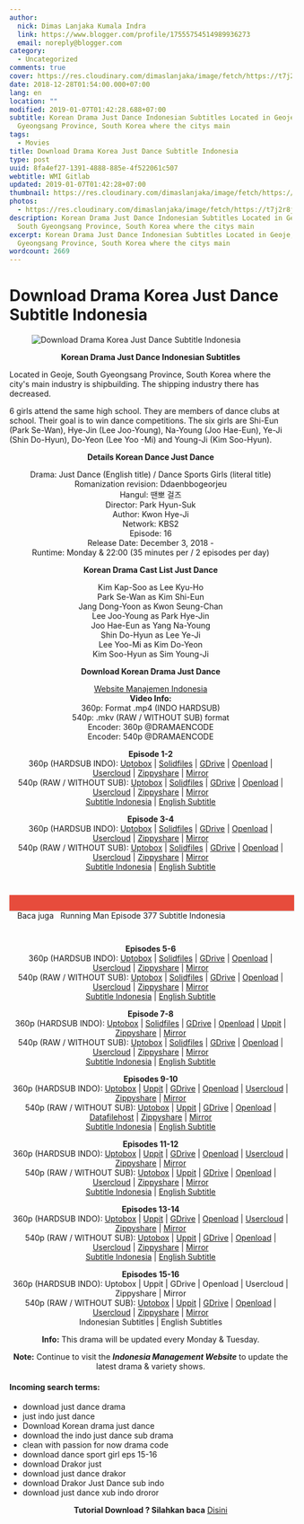 ```yaml
---
author:
  nick: Dimas Lanjaka Kumala Indra
  link: https://www.blogger.com/profile/17555754514989936273
  email: noreply@blogger.com
category:
  - Uncategorized
comments: true
cover: https://res.cloudinary.com/dimaslanjaka/image/fetch/https://t7j2r8j8.stackpathcdn.com/wp-content/uploads/2018/12/Download-Drama-Korea-Just-Dance-Subtitle-Indonesia-678x381.jpg
date: 2018-12-28T01:54:00.000+07:00
lang: en
location: ""
modified: 2019-01-07T01:42:28.688+07:00
subtitle: Korean Drama Just Dance Indonesian Subtitles Located in Geoje, South
  Gyeongsang Province, South Korea where the citys main
tags:
  - Movies
title: Download Drama Korea Just Dance Subtitle Indonesia
type: post
uuid: 8fa4ef27-1391-4888-885e-4f522061c507
webtitle: WMI Gitlab
updated: 2019-01-07T01:42:28+07:00
thumbnail: https://res.cloudinary.com/dimaslanjaka/image/fetch/https://t7j2r8j8.stackpathcdn.com/wp-content/uploads/2018/12/Download-Drama-Korea-Just-Dance-Subtitle-Indonesia-678x381.jpg
photos:
  - https://res.cloudinary.com/dimaslanjaka/image/fetch/https://t7j2r8j8.stackpathcdn.com/wp-content/uploads/2018/12/Download-Drama-Korea-Just-Dance-Subtitle-Indonesia-678x381.jpg
description: Korean Drama Just Dance Indonesian Subtitles Located in Geoje,
  South Gyeongsang Province, South Korea where the citys main
excerpt: Korean Drama Just Dance Indonesian Subtitles Located in Geoje, South
  Gyeongsang Province, South Korea where the citys main
wordcount: 2669
---
```


<h1 for="title" class="notranslate">Download Drama Korea Just Dance Subtitle Indonesia</h1>  <div>  <div class="entry-content clearfix">  <figure class="entry-thumbnail"><img src="https://res.cloudinary.com/dimaslanjaka/image/fetch/https://t7j2r8j8.stackpathcdn.com/wp-content/uploads/2018/12/Download-Drama-Korea-Just-Dance-Subtitle-Indonesia-678x381.jpg" alt="Download Drama Korea Just Dance Subtitle Indonesia" title="Download Korean Drama Just Dance Indonesian Subtitles" class="notranslate"></figure><p style="text-align: center;"> <span class="notranslate"> <strong>Korean Drama Just Dance Indonesian Subtitles</strong></span> </p>  <p> <span class="notranslate"> Located in Geoje, South Gyeongsang Province, South Korea where the city's main industry is shipbuilding.</span> <span class="notranslate"> The shipping industry there has decreased.</span> </p>  <p> <span class="notranslate"> 6 girls attend the same high school.</span> <span class="notranslate"> They are members of dance clubs at school.</span> <span class="notranslate"> Their goal is to win dance competitions.</span> <span class="notranslate"> The six girls are Shi-Eun (Park Se-Wan), Hye-Jin (Lee Joo-Young), Na-Young (Joo Hae-Eun), Ye-Ji (Shin Do-Hyun), Do-Yeon (Lee Yoo -Mi) and Young-Ji (Kim Soo-Hyun).</span> </p>  <p style="text-align: center;"> <span class="notranslate"> <strong>Details Korean Dance Just Dance</strong></span> </p>  <p style="text-align: center;"> <span class="notranslate"> Drama: Just Dance (English title) / Dance Sports Girls (literal title)</span> <br><span class="notranslate"> Romanization revision: Ddaenbbogeorjeu</span> <br><span class="notranslate"> Hangul: 땐뽀 걸즈</span> <br><span class="notranslate"> Director: Park Hyun-Suk</span> <br><span class="notranslate"> Author: Kwon Hye-Ji</span> <br><span class="notranslate"> Network: KBS2</span> <br><span class="notranslate"> Episode: 16</span> <br><span class="notranslate"> Release Date: December 3, 2018 -</span> <br><span class="notranslate"> Runtime: Monday &amp; 22:00 (35 minutes per / 2 episodes per day)</span> </p>  <p style="text-align: center;"> <span class="notranslate"> <strong>Korean Drama Cast List Just Dance</strong></span> </p>  <p style="text-align: center;"> <span class="notranslate"> Kim Kap-Soo as Lee Kyu-Ho</span> <br><span class="notranslate"> Park Se-Wan as Kim Shi-Eun</span> <br><span class="notranslate"> Jang Dong-Yoon as Kwon Seung-Chan</span> <br><span class="notranslate"> Lee Joo-Young as Park Hye-Jin</span> <br><span class="notranslate"> Joo Hae-Eun as Yang Na-Young</span> <br><span class="notranslate"> Shin Do-Hyun as Lee Ye-Ji</span> <br><span class="notranslate"> Lee Yoo-Mi as Kim Do-Yeon</span> <br><span class="notranslate"> Kim Soo-Hyun as Sim Young-Ji</span> </p>  <p style="text-align: center;"> <span class="notranslate"> <strong>Download Korean Drama Just Dance</strong></span> </p>  <p style="text-align: center;"> <a href="//webmanajemen.com/page/safelink.html?url=aHR0cHM6Ly93ZWItbWFuYWplbWVuLmJsb2dzcG90LmNvbS9wL3NlYXJjaC5odG1sP3E9" data-wpel-link="internal" class="notranslate" target="_blank" rel="nofollow noopener">Website Manajemen Indonesia</a> <br><span class="notranslate"> <strong>Video Info:</strong></span> <strong><br></strong> <span class="notranslate"> 360p: Format .mp4 (INDO HARDSUB)</span> <br><span class="notranslate"> 540p: .mkv (RAW / WITHOUT SUB) format</span> <br><span class="notranslate"> Encoder: 360p @DRAMAENCODE</span> <br><span class="notranslate"> Encoder: 540p @DRAMAENCODE</span> </p>  <p style="text-align: center;"> <span class="notranslate"> <strong>Episode 1-2</strong></span> <br><span class="notranslate"> 360p (HARDSUB INDO): <a href="//webmanajemen.com/page/safelink.html?url=aHR0cHM6Ly91cHRvYm94LmNvbS9scndvOGd6ank5dTg=" data-wpel-link="external" target="_blank" rel="nofollow noopener" class="notranslate">Uptobox</a> |</span> <span class="notranslate"> <a href="//webmanajemen.com/page/safelink.html?url=aHR0cDovL3d3dy5zb2xpZGZpbGVzLmNvbS92L2FaWlpuUEdBWTdMTW0=" data-wpel-link="external" target="_blank" rel="nofollow noopener" class="notranslate">Solidfiles</a> |</span> <span class="notranslate"> <a href="//webmanajemen.com/page/safelink.html?url=aHR0cHM6Ly9kcml2ZS5nb29nbGUuY29tL3VjP2lkPTFMaVpzNzlnZDhNTC1fRkZLM3cxem9vT0UwU0I1em5WbiZleHBvcnQ9ZG93bmxvYWQ=" data-wpel-link="external" target="_blank" rel="nofollow noopener" class="notranslate">GDrive</a> |</span> <span class="notranslate"> <a href="" data-wpel-link="external" target="_blank" rel="nofollow noopener noreferrer" class="notranslate">Openload</a> |</span> <span class="notranslate"> <a href="//webmanajemen.com/page/safelink.html?url=aHR0cHM6Ly91c2Vyc2Nsb3VkLmNvbS9mZjRkaTdmaHFmNGU=" data-wpel-link="external" target="_blank" rel="nofollow noopener" class="notranslate">Usercloud</a> |</span> <span class="notranslate"> <a href="//webmanajemen.com/page/safelink.html?url=aHR0cHM6Ly93d3cxOC56aXBweXNoYXJlLmNvbS92L0J6eHJ6UVJCL2ZpbGUuaHRtbA==" data-wpel-link="external" target="_blank" rel="nofollow noopener" class="notranslate">Zippyshare</a> |</span> <a href="//webmanajemen.com/page/safelink.html?url=aHR0cHM6Ly9taXJyb3JhY2UuY29tL20vMlBCbDY=" data-wpel-link="external" target="_blank" rel="nofollow noopener" class="notranslate">Mirror</a> <br><span class="notranslate"> 540p (RAW / WITHOUT SUB): <a href="//webmanajemen.com/page/safelink.html?url=aHR0cHM6Ly91cHRvYm94LmNvbS9xZmM5cXYxcmNmdWc=" data-wpel-link="external" target="_blank" rel="nofollow noopener" class="notranslate">Uptobox</a> |</span> <span class="notranslate"> <a href="//webmanajemen.com/page/safelink.html?url=aHR0cDovL3d3dy5zb2xpZGZpbGVzLmNvbS92L2U4OG5RamRWZzg2OFk=" data-wpel-link="external" target="_blank" rel="nofollow noopener" class="notranslate">Solidfiles</a> |</span> <span class="notranslate"> <a href="//webmanajemen.com/page/safelink.html?url=aHR0cHM6Ly9kcml2ZS5nb29nbGUuY29tL3VjP2lkPTF0MEM4NTRoUUVDSkU0WDl3ZllVOHFYdVhTMEIyWWt6ciZleHBvcnQ9ZG93bmxvYWQ=" data-wpel-link="external" target="_blank" rel="nofollow noopener" class="notranslate">GDrive</a> |</span> <span class="notranslate"> <a href="" data-wpel-link="external" target="_blank" rel="nofollow noopener noreferrer" class="notranslate">Openload</a> |</span> <span class="notranslate"> <a href="//webmanajemen.com/page/safelink.html?url=aHR0cHM6Ly91c2Vyc2Nsb3VkLmNvbS9rYnhxdjBqam82aWk=" data-wpel-link="external" target="_blank" rel="nofollow noopener" class="notranslate">Usercloud</a> |</span> <span class="notranslate"> <a href="//webmanajemen.com/page/safelink.html?url=aHR0cHM6Ly93d3czMS56aXBweXNoYXJlLmNvbS92L2c5a3RYcmJ2L2ZpbGUuaHRtbA==" data-wpel-link="external" target="_blank" rel="nofollow noopener" class="notranslate">Zippyshare</a> |</span> <a href="//webmanajemen.com/page/safelink.html?url=aHR0cHM6Ly9taXJyb3JhY2UuY29tL20vM3Z5Z2M=" data-wpel-link="external" target="_blank" rel="nofollow noopener" class="notranslate">Mirror</a> <br><span class="notranslate"> <a href="//webmanajemen.com/page/safelink.html?url=aHR0cHM6Ly9zdWJzY2VuZS5jb20vc3VidGl0bGVzL2p1c3QtZGFuY2UtZGFuY2Utc3BvcnRzLWdpcmxzLWRkYWVuYmJvZ2VvcmpldS9pbmRvbmVzaWFuLzE4OTMwMTY=" data-wpel-link="external" target="_blank" rel="nofollow noopener" class="notranslate">Subtitle Indonesia</a> |</span> <a href="//webmanajemen.com/page/safelink.html?url=aHR0cHM6Ly9zdWJzY2VuZS5jb20vc3VidGl0bGVzL2p1c3QtZGFuY2UtZGFuY2Utc3BvcnRzLWdpcmxzLWRkYWVuYmJvZ2VvcmpldS9lbmdsaXNoLzE4OTI4ODE=" data-wpel-link="external" target="_blank" rel="nofollow noopener" class="notranslate">English Subtitle</a> </p>  <p style="text-align: center;"> <span class="notranslate"> <strong>Episode 3-4</strong></span> <br><span class="notranslate"> 360p (HARDSUB INDO): <a href="//webmanajemen.com/page/safelink.html?url=aHR0cHM6Ly91cHRvYm94LmNvbS95MGtwazN6eHN3NWI=" data-wpel-link="external" target="_blank" rel="nofollow noopener" class="notranslate">Uptobox</a> |</span> <span class="notranslate"> <a href="//webmanajemen.com/page/safelink.html?url=aHR0cDovL3d3dy5zb2xpZGZpbGVzLmNvbS92L1BBQWt6dmE3VktYMlI=" data-wpel-link="external" target="_blank" rel="nofollow noopener" class="notranslate">Solidfiles</a> |</span> <span class="notranslate"> <a href="//webmanajemen.com/page/safelink.html?url=aHR0cHM6Ly9kcml2ZS5nb29nbGUuY29tL3VjP2lkPTFfNU9EUGtsMVBQdEF2Y29uc0FmVm9yWGdvOThIVzJRViZleHBvcnQ9ZG93bmxvYWQ=" data-wpel-link="external" target="_blank" rel="nofollow noopener" class="notranslate">GDrive</a> |</span> <span class="notranslate"> <a href="" data-wpel-link="external" target="_blank" rel="nofollow noopener noreferrer" class="notranslate">Openload</a> |</span> <span class="notranslate"> <a href="//webmanajemen.com/page/safelink.html?url=aHR0cHM6Ly91c2Vyc2Nsb3VkLmNvbS82OXFrejBvMjJ1b3Q=" data-wpel-link="external" target="_blank" rel="nofollow noopener" class="notranslate">Usercloud</a> |</span> <span class="notranslate"> <a href="//webmanajemen.com/page/safelink.html?url=aHR0cHM6Ly93d3cyOS56aXBweXNoYXJlLmNvbS92L2d6cGVlUGxXL2ZpbGUuaHRtbA==" data-wpel-link="external" target="_blank" rel="nofollow noopener" class="notranslate">Zippyshare</a> |</span> <a href="//webmanajemen.com/page/safelink.html?url=aHR0cHM6Ly9taXJyb3JhY2UuY29tL20vNFJ1dmQ=" data-wpel-link="external" target="_blank" rel="nofollow noopener" class="notranslate">Mirror</a> <br><span class="notranslate"> 540p (RAW / WITHOUT SUB): <a href="//webmanajemen.com/page/safelink.html?url=aHR0cHM6Ly91cHRvYm94LmNvbS9oa2U5aWd2dXVzMHo=" data-wpel-link="external" target="_blank" rel="nofollow noopener" class="notranslate">Uptobox</a> |</span> <span class="notranslate"> <a href="//webmanajemen.com/page/safelink.html?url=aHR0cDovL3d3dy5zb2xpZGZpbGVzLmNvbS92LzNQUDhWVjV5cVgyM0I=" data-wpel-link="external" target="_blank" rel="nofollow noopener" class="notranslate">Solidfiles</a> |</span> <span class="notranslate"> <a href="//webmanajemen.com/page/safelink.html?url=aHR0cHM6Ly9kcml2ZS5nb29nbGUuY29tL3VjP2lkPTFFV29DRmI4ZFpDWW1RajhhTEh5S25JekJLWmNlekJEYSZleHBvcnQ9ZG93bmxvYWQ=" data-wpel-link="external" target="_blank" rel="nofollow noopener" class="notranslate">GDrive</a> |</span> <span class="notranslate"> <a href="" data-wpel-link="external" target="_blank" rel="nofollow noopener noreferrer" class="notranslate">Openload</a> |</span> <span class="notranslate"> <a href="//webmanajemen.com/page/safelink.html?url=aHR0cHM6Ly91c2Vyc2Nsb3VkLmNvbS93d2N2OWNsYXpiYXA=" data-wpel-link="external" target="_blank" rel="nofollow noopener" class="notranslate">Usercloud</a> |</span> <span class="notranslate"> <a href="//webmanajemen.com/page/safelink.html?url=aHR0cHM6Ly93d3c3NS56aXBweXNoYXJlLmNvbS92L1NnUUVZTDlOL2ZpbGUuaHRtbA==" data-wpel-link="external" target="_blank" rel="nofollow noopener" class="notranslate">Zippyshare</a> |</span> <a href="//webmanajemen.com/page/safelink.html?url=aHR0cHM6Ly9taXJyb3JhY2UuY29tL20vNFJ1NGg=" data-wpel-link="external" target="_blank" rel="nofollow noopener" class="notranslate">Mirror</a> <br><span class="notranslate"> <a href="//webmanajemen.com/page/safelink.html?url=aHR0cHM6Ly9zdWJzY2VuZS5jb20vc3VidGl0bGVzL2p1c3QtZGFuY2UtZGFuY2Utc3BvcnRzLWdpcmxzLWRkYWVuYmJvZ2VvcmpldS9pbmRvbmVzaWFuLzE4OTM1MTI=" data-wpel-link="external" target="_blank" rel="nofollow noopener" class="notranslate">Subtitle Indonesia</a> |</span> <a href="//webmanajemen.com/page/safelink.html?url=aHR0cHM6Ly9zdWJzY2VuZS5jb20vc3VidGl0bGVzL2p1c3QtZGFuY2UtZGFuY2Utc3BvcnRzLWdpcmxzLWRkYWVuYmJvZ2VvcmpldS9lbmdsaXNoLzE4OTMzNTA=" data-wpel-link="external" target="_blank" rel="nofollow noopener" class="notranslate">English Subtitle</a> </p>  <div style="clear:both; margin-top:3em; margin-bottom:3em;" class="notranslate"> <a href="//webmanajemen.com/page/safelink.html?url=aHR0cHM6Ly93ZWItbWFuYWplbWVuLmJsb2dzcG90LmNvbS9wL3NlYXJjaC5odG1sP3E9cnVubmluZyUyMG1hbiUyMGVwaXNvZGUlMjAlMjBzdWJ0aXRsZSUyMGluZG9uZXNpYQ==" target="_blank" class="notranslate u54543b72ea0a79809ffb4a3b32bc6f04" data-wpel-link="internal" rel="nofollow noopener"></a> <style>.u54543b72ea0a79809ffb4a3b32bc6f04{padding:0;margin:0;padding-top:1em!important;padding-bottom:1em!important;width:100%;display:block;font-weight:700;background-color:#E74C3C;border:0!important;border-left:4px solid #E74C3C!important;box-shadow:0 1px 2px rgba(0,0,0,.17);-moz-box-shadow:0 1px 2px rgba(0,0,0,.17);-o-box-shadow:0 1px 2px rgba(0,0,0,.17);-webkit-box-shadow:0 1px 2px rgba(0,0,0,.17);text-decoration:none}.u54543b72ea0a79809ffb4a3b32bc6f04:active,.u54543b72ea0a79809ffb4a3b32bc6f04:hover{opacity:1;transition:opacity 250ms;webkit-transition:opacity 250ms;text-decoration:none}.u54543b72ea0a79809ffb4a3b32bc6f04{transition:background-color 250ms;webkit-transition:background-color 250ms;opacity:1;transition:opacity 250ms;webkit-transition:opacity 250ms}.u54543b72ea0a79809ffb4a3b32bc6f04 .ctaText{font-weight:700;color:#000;text-decoration:none;font-size:16px}.u54543b72ea0a79809ffb4a3b32bc6f04 .postTitle{color:#ECF0F1;text-decoration:underline!important;font-size:16px}.u54543b72ea0a79809ffb4a3b32bc6f04:hover .postTitle{text-decoration:underline!important}</style>  <div style="padding-left:1em; padding-right:1em;" class="notranslate"> <span class="notranslate ctaText">Baca juga</span> &nbsp; <span class="notranslate postTitle">Running Man Episode 377 Subtitle Indonesia</span> </div>  </div>  <p style="text-align: center;"> <span class="notranslate"> <strong>Episodes 5-6</strong></span> <br><span class="notranslate"> 360p (HARDSUB INDO): <a href="//webmanajemen.com/page/safelink.html?url=aHR0cHM6Ly91cHRvYm94LmNvbS94aG5mMDNzcnl0ajA=" data-wpel-link="external" target="_blank" rel="nofollow noopener" class="notranslate">Uptobox</a> |</span> <span class="notranslate"> <a href="//webmanajemen.com/page/safelink.html?url=aHR0cHM6Ly93d3cuc29saWRmaWxlcy5jb20vdi9qWFh2TjN4MnJOcERM" data-wpel-link="external" target="_blank" rel="nofollow noopener" class="notranslate">Solidfiles</a> |</span> <span class="notranslate"> <a href="//webmanajemen.com/page/safelink.html?url=aHR0cHM6Ly9kcml2ZS5nb29nbGUuY29tL3VjP2lkPTF3X3BBZWk0OWdKRTRiSGs1Q1FHbmx4VjhFbW9EX3ZwaCZleHBvcnQ9ZG93bmxvYWQ=" data-wpel-link="external" target="_blank" rel="nofollow noopener" class="notranslate">GDrive</a> |</span> <span class="notranslate"> <a href="" data-wpel-link="external" target="_blank" rel="nofollow noopener noreferrer" class="notranslate">Openload</a> |</span> <span class="notranslate"> <a href="//webmanajemen.com/page/safelink.html?url=aHR0cHM6Ly91c2Vyc2Nsb3VkLmNvbS9lbTQza3gzaXhkZ2c=" data-wpel-link="external" target="_blank" rel="nofollow noopener" class="notranslate">Usercloud</a> |</span> <span class="notranslate"> <a href="//webmanajemen.com/page/safelink.html?url=aHR0cHM6Ly93d3c4MS56aXBweXNoYXJlLmNvbS92L3M3RTVJQjVvL2ZpbGUuaHRtbA==" data-wpel-link="external" target="_blank" rel="nofollow noopener" class="notranslate">Zippyshare</a> |</span> <a href="//webmanajemen.com/page/safelink.html?url=aHR0cHM6Ly9taXJyb3JhY2UuY29tL20vNFJBOXg=" data-wpel-link="external" target="_blank" rel="nofollow noopener" class="notranslate">Mirror</a> <br><span class="notranslate"> 540p (RAW / WITHOUT SUB): <a href="//webmanajemen.com/page/safelink.html?url=aHR0cHM6Ly91cHRvYm94LmNvbS85N2IydHBwdnp5cnM=" data-wpel-link="external" target="_blank" rel="nofollow noopener" class="notranslate">Uptobox</a> |</span> <span class="notranslate"> <a href="//webmanajemen.com/page/safelink.html?url=aHR0cDovL3d3dy5zb2xpZGZpbGVzLmNvbS92LzNQUDdqeExueVl6bVk=" data-wpel-link="external" target="_blank" rel="nofollow noopener" class="notranslate">Solidfiles</a> |</span> <span class="notranslate"> <a href="//webmanajemen.com/page/safelink.html?url=aHR0cHM6Ly9kcml2ZS5nb29nbGUuY29tL3VjP2lkPTE1ckwyWXBOTmtQbDFoRmFmV01IaGN1bkI4Z25aVEFSVSZleHBvcnQ9ZG93bmxvYWQ=" data-wpel-link="external" target="_blank" rel="nofollow noopener" class="notranslate">GDrive</a> |</span> <span class="notranslate"> <a href="" data-wpel-link="external" target="_blank" rel="nofollow noopener noreferrer" class="notranslate">Openload</a> |</span> <span class="notranslate"> <a href="//webmanajemen.com/page/safelink.html?url=aHR0cHM6Ly91c2Vyc2Nsb3VkLmNvbS85cGIxMGl6djJ3NWQ=" data-wpel-link="external" target="_blank" rel="nofollow noopener" class="notranslate">Usercloud</a> |</span> <span class="notranslate"> <a href="//webmanajemen.com/page/safelink.html?url=aHR0cHM6Ly93d3c5NC56aXBweXNoYXJlLmNvbS92L0JRUUNNR0lqL2ZpbGUuaHRtbA==" data-wpel-link="external" target="_blank" rel="nofollow noopener" class="notranslate">Zippyshare</a> |</span> <a href="//webmanajemen.com/page/safelink.html?url=aHR0cHM6Ly9taXJyb3JhY2UuY29tL20vNFJ6YmQ=" data-wpel-link="external" target="_blank" rel="nofollow noopener" class="notranslate">Mirror</a> <br><span class="notranslate"> <a href="//webmanajemen.com/page/safelink.html?url=aHR0cHM6Ly9zdWJzY2VuZS5jb20vc3VidGl0bGVzL2p1c3QtZGFuY2UtZGFuY2Utc3BvcnRzLWdpcmxzLWRkYWVuYmJvZ2VvcmpldS9pbmRvbmVzaWFuLzE4OTY5MTc=" data-wpel-link="external" target="_blank" rel="nofollow noopener" class="notranslate">Subtitle Indonesia</a> |</span> <a href="//webmanajemen.com/page/safelink.html?url=aHR0cHM6Ly9zdWJzY2VuZS5jb20vc3VidGl0bGVzL2p1c3QtZGFuY2UtZGFuY2Utc3BvcnRzLWdpcmxzLWRkYWVuYmJvZ2VvcmpldS9lbmdsaXNoLzE4OTY2ODA=" data-wpel-link="external" target="_blank" rel="nofollow noopener" class="notranslate">English Subtitle</a> </p>  <p style="text-align: center;"> <span class="notranslate"> <strong>Episode 7-8</strong></span> <br><span class="notranslate"> 360p (HARDSUB INDO): <a href="//webmanajemen.com/page/safelink.html?url=aHR0cHM6Ly91cHRvYm94LmNvbS81ZXExczA4YmZmNzQ=" data-wpel-link="external" target="_blank" rel="nofollow noopener" class="notranslate">Uptobox</a> |</span> <span class="notranslate"> <a href="//webmanajemen.com/page/safelink.html?url=aHR0cDovL3d3dy5zb2xpZGZpbGVzLmNvbS92L2U4OHh6V1k4alFyUmU=" data-wpel-link="external" target="_blank" rel="nofollow noopener" class="notranslate">Solidfiles</a> |</span> <span class="notranslate"> <a href="//webmanajemen.com/page/safelink.html?url=aHR0cHM6Ly9kcml2ZS5nb29nbGUuY29tL3VjP2lkPTFITU52R1J4UnpYM2hBRWlhSjJidXgyeFFoRHR6VkJCRiZleHBvcnQ9ZG93bmxvYWQ=" data-wpel-link="external" target="_blank" rel="nofollow noopener" class="notranslate">GDrive</a> |</span> <span class="notranslate"> <a href="" data-wpel-link="external" target="_blank" rel="nofollow noopener noreferrer" class="notranslate">Openload</a> |</span> <span class="notranslate"> <a href="//webmanajemen.com/page/safelink.html?url=aHR0cDovL3VwcGl0LmNvbS9ldHhvc2E5Ymg0ZjY=" data-wpel-link="external" target="_blank" rel="nofollow noopener" class="notranslate">Uppit</a> |</span> <span class="notranslate"> <a href="//webmanajemen.com/page/safelink.html?url=aHR0cHM6Ly93d3c0Ny56aXBweXNoYXJlLmNvbS92L2V6TGNtSXRjL2ZpbGUuaHRtbA==" data-wpel-link="external" target="_blank" rel="nofollow noopener" class="notranslate">Zippyshare</a> |</span> <a href="//webmanajemen.com/page/safelink.html?url=aHR0cHM6Ly9taXJyb3JhY2UuY29tL20vNGJEZmQ=" data-wpel-link="external" target="_blank" rel="nofollow noopener" class="notranslate">Mirror</a> <br><span class="notranslate"> 540p (RAW / WITHOUT SUB): <a href="//webmanajemen.com/page/safelink.html?url=aHR0cHM6Ly91cHRvYm94LmNvbS9qdmQxc3FzMjgyaTc=" data-wpel-link="external" target="_blank" rel="nofollow noopener" class="notranslate">Uptobox</a> |</span> <span class="notranslate"> <a href="//webmanajemen.com/page/safelink.html?url=aHR0cHM6Ly93d3cuc29saWRmaWxlcy5jb20vdi84cHB4Z1BOTFc0M0RR" data-wpel-link="external" target="_blank" rel="nofollow noopener" class="notranslate">Solidfiles</a> |</span> <span class="notranslate"> <a href="//webmanajemen.com/page/safelink.html?url=aHR0cHM6Ly9kcml2ZS5nb29nbGUuY29tL3VjP2lkPTFjOVVPQ3dISFcyS3pfZWYybnVpMzBmSkF4QThmUWhOWSZleHBvcnQ9ZG93bmxvYWQ=" data-wpel-link="external" target="_blank" rel="nofollow noopener" class="notranslate">GDrive</a> |</span> <span class="notranslate"> <a href="" data-wpel-link="external" target="_blank" rel="nofollow noopener noreferrer" class="notranslate">Openload</a> |</span> <span class="notranslate"> <a href="//webmanajemen.com/page/safelink.html?url=aHR0cHM6Ly91c2Vyc2Nsb3VkLmNvbS80bHAxYXk3OHNmaGU=" data-wpel-link="external" target="_blank" rel="nofollow noopener" class="notranslate">Usercloud</a> |</span> <span class="notranslate"> <a href="//webmanajemen.com/page/safelink.html?url=aHR0cHM6Ly93d3c2MS56aXBweXNoYXJlLmNvbS92L3dNdVFac0hrL2ZpbGUuaHRtbA==" data-wpel-link="external" target="_blank" rel="nofollow noopener" class="notranslate">Zippyshare</a> |</span> <a href="//webmanajemen.com/page/safelink.html?url=aHR0cHM6Ly9taXJyb3JhY2UuY29tL20vNFJBOXc=" data-wpel-link="external" target="_blank" rel="nofollow noopener" class="notranslate">Mirror</a> <br><span class="notranslate"> <a href="//webmanajemen.com/page/safelink.html?url=aHR0cHM6Ly9zdWJzY2VuZS5jb20vc3VidGl0bGVzL2p1c3QtZGFuY2UtZGFuY2Utc3BvcnRzLWdpcmxzLWRkYWVuYmJvZ2VvcmpldS9pbmRvbmVzaWFuLzE4OTc0NDc=" data-wpel-link="external" target="_blank" rel="nofollow noopener" class="notranslate">Subtitle Indonesia</a> |</span> <a href="//webmanajemen.com/page/safelink.html?url=aHR0cHM6Ly9zdWJzY2VuZS5jb20vc3VidGl0bGVzL2p1c3QtZGFuY2UtZGFuY2Utc3BvcnRzLWdpcmxzLWRkYWVuYmJvZ2VvcmpldS9lbmdsaXNoLzE4OTcyNTA=" data-wpel-link="external" target="_blank" rel="nofollow noopener" class="notranslate">English Subtitle</a> </p>  <p style="text-align: center;"> <span class="notranslate"> <strong>Episodes 9-10</strong></span> <br><span class="notranslate"> 360p (HARDSUB INDO): <a href="//webmanajemen.com/page/safelink.html?url=aHR0cHM6Ly91cHRvYm94LmNvbS96ang4M2k5N3pqNGs=" data-wpel-link="external" target="_blank" rel="nofollow noopener" class="notranslate">Uptobox</a> |</span> <span class="notranslate"> <a href="//webmanajemen.com/page/safelink.html?url=aHR0cDovL3VwcGl0LmNvbS9qZDNlZm9oMGI5bTk=" data-wpel-link="external" target="_blank" rel="nofollow noopener" class="notranslate">Uppit</a> |</span> <span class="notranslate"> <a href="//webmanajemen.com/page/safelink.html?url=aHR0cHM6Ly9kcml2ZS5nb29nbGUuY29tL3VjP2lkPTFUemVyQVZSdG1wdTZwdzhZbVVUSE5meXNSc09lallibCZleHBvcnQ9ZG93bmxvYWQ=" data-wpel-link="external" target="_blank" rel="nofollow noopener" class="notranslate">GDrive</a> |</span> <span class="notranslate"> <a href="" data-wpel-link="external" target="_blank" rel="nofollow noopener noreferrer" class="notranslate">Openload</a> |</span> <span class="notranslate"> <a href="//webmanajemen.com/page/safelink.html?url=aHR0cHM6Ly91c2Vyc2Nsb3VkLmNvbS8zdXcyZG5ncnBpMTU=" data-wpel-link="external" target="_blank" rel="nofollow noopener" class="notranslate">Usercloud</a> |</span> <span class="notranslate"> <a href="//webmanajemen.com/page/safelink.html?url=aHR0cHM6Ly93d3cxMy56aXBweXNoYXJlLmNvbS92L1dZeExqaFNTL2ZpbGUuaHRtbA==" data-wpel-link="external" target="_blank" rel="nofollow noopener" class="notranslate">Zippyshare</a> |</span> <a href="//webmanajemen.com/page/safelink.html?url=aHR0cHM6Ly9taXJyb3JhY2UuY29tL20vM3ZMY3M=" data-wpel-link="external" target="_blank" rel="nofollow noopener" class="notranslate">Mirror</a> <br><span class="notranslate"> 540p (RAW / WITHOUT SUB): <a href="//webmanajemen.com/page/safelink.html?url=aHR0cHM6Ly91cHRvYm94LmNvbS9leGtzeXM3ZWwybmY=" data-wpel-link="external" target="_blank" rel="nofollow noopener" class="notranslate">Uptobox</a> |</span> <span class="notranslate"> <a href="//webmanajemen.com/page/safelink.html?url=aHR0cDovL3VwcGl0LmNvbS9hanA5ZXJ5cnJxd3M=" data-wpel-link="external" target="_blank" rel="nofollow noopener" class="notranslate">Uppit</a> |</span> <span class="notranslate"> <a href="//webmanajemen.com/page/safelink.html?url=aHR0cHM6Ly9kcml2ZS5nb29nbGUuY29tL3VjP2lkPTE0dVpTcXNKS3hZN0V6MGY4UnFuTjlqNEV0ekR1UzhlSCZleHBvcnQ9ZG93bmxvYWQ=" data-wpel-link="external" target="_blank" rel="nofollow noopener" class="notranslate">GDrive</a> |</span> <span class="notranslate"> <a href="" data-wpel-link="external" target="_blank" rel="nofollow noopener noreferrer" class="notranslate">Openload</a> |</span> <span class="notranslate"> <a href="//webmanajemen.com/page/safelink.html?url=aHR0cHM6Ly93d3cuZGF0YWZpbGVob3N0LmNvbS9kL2FiZGRjMDZl" data-wpel-link="external" target="_blank" rel="nofollow noopener" class="notranslate">Datafilehost</a> |</span> <span class="notranslate"> <a href="//webmanajemen.com/page/safelink.html?url=aHR0cHM6Ly93d3cxMTIuemlwcHlzaGFyZS5jb20vdi9jU1VnOVFISy9maWxlLmh0bWw=" data-wpel-link="external" target="_blank" rel="nofollow noopener" class="notranslate">Zippyshare</a> |</span> <a href="//webmanajemen.com/page/safelink.html?url=aHR0cHM6Ly9taXJyb3JhY2UuY29tL20vMlBONjE=" data-wpel-link="external" target="_blank" rel="nofollow noopener" class="notranslate">Mirror</a> <br><span class="notranslate"> <a href="//webmanajemen.com/page/safelink.html?url=aHR0cHM6Ly9zdWJzY2VuZS5jb20vc3VidGl0bGVzL2p1c3QtZGFuY2UtZGFuY2Utc3BvcnRzLWdpcmxzLWRkYWVuYmJvZ2VvcmpldS9pbmRvbmVzaWFuLzE5MDA1NDM=" data-wpel-link="external" target="_blank" rel="nofollow noopener" class="notranslate">Subtitle Indonesia</a> |</span> <a href="//webmanajemen.com/page/safelink.html?url=aHR0cHM6Ly9zdWJzY2VuZS5jb20vc3VidGl0bGVzL2p1c3QtZGFuY2UtZGFuY2Utc3BvcnRzLWdpcmxzLWRkYWVuYmJvZ2VvcmpldS9lbmdsaXNoLzE5MDAzMjQ=" data-wpel-link="external" target="_blank" rel="nofollow noopener" class="notranslate">English Subtitle</a> </p>  <p style="text-align: center;"> <span class="notranslate"> <strong>Episodes 11-12</strong></span> <br><span class="notranslate"> 360p (HARDSUB INDO): <a href="//webmanajemen.com/page/safelink.html?url=aHR0cHM6Ly91cHRvYm94LmNvbS9nNGdwMzc2OHk3MmM=" data-wpel-link="external" target="_blank" rel="nofollow noopener" class="notranslate">Uptobox</a> |</span> <span class="notranslate"> <a href="//webmanajemen.com/page/safelink.html?url=aHR0cDovL3VwcGl0LmNvbS94ejZnc2Jua2F6NGc=" data-wpel-link="external" target="_blank" rel="nofollow noopener" class="notranslate">Uppit</a> |</span> <span class="notranslate"> <a href="//webmanajemen.com/page/safelink.html?url=aHR0cHM6Ly9kcml2ZS5nb29nbGUuY29tL3VjP2lkPTFpbFFzWU1lVVJXeklYRUozMmVNQnZ0engySE0zVC1maSZleHBvcnQ9ZG93bmxvYWQ=" data-wpel-link="external" target="_blank" rel="nofollow noopener" class="notranslate">GDrive</a> |</span> <span class="notranslate"> <a href="" data-wpel-link="external" target="_blank" rel="nofollow noopener noreferrer" class="notranslate">Openload</a> |</span> <span class="notranslate"> <a href="//webmanajemen.com/page/safelink.html?url=aHR0cHM6Ly91c2Vyc2Nsb3VkLmNvbS91bjR4YnM3MnQyd3Y=" data-wpel-link="external" target="_blank" rel="nofollow noopener" class="notranslate">Usercloud</a> |</span> <span class="notranslate"> <a href="//webmanajemen.com/page/safelink.html?url=aHR0cHM6Ly93d3cyNy56aXBweXNoYXJlLmNvbS92L1FZamJXSHRZL2ZpbGUuaHRtbA==" data-wpel-link="external" target="_blank" rel="nofollow noopener" class="notranslate">Zippyshare</a> |</span> <a href="//webmanajemen.com/page/safelink.html?url=aHR0cHM6Ly9taXJyb3JhY2UuY29tL20vNGJKeVE=" data-wpel-link="external" target="_blank" rel="nofollow noopener" class="notranslate">Mirror</a> <br><span class="notranslate"> 540p (RAW / WITHOUT SUB): <a href="//webmanajemen.com/page/safelink.html?url=aHR0cHM6Ly91cHRvYm94LmNvbS8yMHFmeWlyZWU5cjg=" data-wpel-link="external" target="_blank" rel="nofollow noopener" class="notranslate">Uptobox</a> |</span> <span class="notranslate"> <a href="//webmanajemen.com/page/safelink.html?url=aHR0cDovL3VwcGl0LmNvbS9pNmdzY2RpdWYzNmw=" data-wpel-link="external" target="_blank" rel="nofollow noopener" class="notranslate">Uppit</a> |</span> <span class="notranslate"> <a href="//webmanajemen.com/page/safelink.html?url=aHR0cHM6Ly9kcml2ZS5nb29nbGUuY29tL3VjP2lkPTFyNzVyWVhMejlIT1NZQUc5NWlxUnN2eGRqTWtNaXdEWiZleHBvcnQ9ZG93bmxvYWQ=" data-wpel-link="external" target="_blank" rel="nofollow noopener" class="notranslate">GDrive</a> |</span> <span class="notranslate"> <a href="" data-wpel-link="external" target="_blank" rel="nofollow noopener noreferrer" class="notranslate">Openload</a> |</span> <span class="notranslate"> <a href="//webmanajemen.com/page/safelink.html?url=aHR0cHM6Ly91c2Vyc2Nsb3VkLmNvbS82ZWJ4NmgzMDdlYzE=" data-wpel-link="external" target="_blank" rel="nofollow noopener" class="notranslate">Usercloud</a> |</span> <span class="notranslate"> <a href="//webmanajemen.com/page/safelink.html?url=aHR0cHM6Ly93d3czNS56aXBweXNoYXJlLmNvbS92LzFUNU9DS2w1L2ZpbGUuaHRtbA==" data-wpel-link="external" target="_blank" rel="nofollow noopener" class="notranslate">Zippyshare</a> |</span> <a href="//webmanajemen.com/page/safelink.html?url=aHR0cHM6Ly9taXJyb3JhY2UuY29tL20vMjlRdG0=" data-wpel-link="external" target="_blank" rel="nofollow noopener" class="notranslate">Mirror</a> <br><span class="notranslate"> <a href="//webmanajemen.com/page/safelink.html?url=aHR0cHM6Ly9zdWJzY2VuZS5jb20vc3VidGl0bGVzL2p1c3QtZGFuY2UtZGRhZW5iYm9nZW9yamV1L2luZG9uZXNpYW4vMTkwMTA3MA==" data-wpel-link="external" target="_blank" rel="nofollow noopener" class="notranslate">Subtitle Indonesia</a> |</span> <a href="//webmanajemen.com/page/safelink.html?url=aHR0cHM6Ly9zdWJzY2VuZS5jb20vc3VidGl0bGVzL2p1c3QtZGFuY2UtZGRhZW5iYm9nZW9yamV1L2VuZ2xpc2gvMTkwMDgzMg==" data-wpel-link="external" target="_blank" rel="nofollow noopener" class="notranslate">English Subtitle</a> </p>  <p style="text-align: center;"> <span class="notranslate"> <strong>Episodes 13-14</strong></span> <br><span class="notranslate"> 360p (HARDSUB INDO): <a href="//webmanajemen.com/page/safelink.html?url=aHR0cHM6Ly91cHRvYm94LmNvbS91ZG0wODUwN3Zjdmg=" data-wpel-link="external" target="_blank" rel="nofollow noopener" class="notranslate">Uptobox</a> |</span> <span class="notranslate"> <a href="//webmanajemen.com/page/safelink.html?url=aHR0cDovL3VwcGl0LmNvbS95M3hqb3QyNDUxbTQ=" data-wpel-link="external" target="_blank" rel="nofollow noopener" class="notranslate">Uppit</a> |</span> <span class="notranslate"> <a href="//webmanajemen.com/page/safelink.html?url=aHR0cHM6Ly9kcml2ZS5nb29nbGUuY29tL3VjP2lkPTFmY1ZPY0x1UWdBbFNVdDBmdld3X2RjblZ3R1JrYnpJRiZleHBvcnQ9ZG93bmxvYWQ=" data-wpel-link="external" target="_blank" rel="nofollow noopener" class="notranslate">GDrive</a> |</span> <span class="notranslate"> <a href="" data-wpel-link="external" target="_blank" rel="nofollow noopener noreferrer" class="notranslate">Openload</a> |</span> <span class="notranslate"> <a href="//webmanajemen.com/page/safelink.html?url=aHR0cHM6Ly91c2Vyc2Nsb3VkLmNvbS9ianlkYW9kdHBka3Q=" data-wpel-link="external" target="_blank" rel="nofollow noopener" class="notranslate">Usercloud</a> |</span> <span class="notranslate"> <a href="//webmanajemen.com/page/safelink.html?url=aHR0cHM6Ly93d3c5OC56aXBweXNoYXJlLmNvbS92L2c0bzVKenlWL2ZpbGUuaHRtbA==" data-wpel-link="external" target="_blank" rel="nofollow noopener" class="notranslate">Zippyshare</a> |</span> <a href="//webmanajemen.com/page/safelink.html?url=aHR0cHM6Ly9taXJyb3JhY2UuY29tL20vNFJNOVI=" data-wpel-link="external" target="_blank" rel="nofollow noopener" class="notranslate">Mirror</a> <br><span class="notranslate"> 540p (RAW / WITHOUT SUB): <a href="//webmanajemen.com/page/safelink.html?url=aHR0cHM6Ly91cHRvYm94LmNvbS8zMjl6MXVlbzZyY3g=" data-wpel-link="external" target="_blank" rel="nofollow noopener" class="notranslate">Uptobox</a> |</span> <span class="notranslate"> <a href="//webmanajemen.com/page/safelink.html?url=aHR0cDovL3VwcGl0LmNvbS9zeng1ZWUzeDM1emk=" data-wpel-link="external" target="_blank" rel="nofollow noopener" class="notranslate">Uppit</a> |</span> <span class="notranslate"> <a href="//webmanajemen.com/page/safelink.html?url=aHR0cHM6Ly9kcml2ZS5nb29nbGUuY29tL3VjP2lkPTF2TDBJR3FmWnNJekdCSjdHVC1UOUdjTUVyREZ5UmY1eiZleHBvcnQ9ZG93bmxvYWQ=" data-wpel-link="external" target="_blank" rel="nofollow noopener" class="notranslate">GDrive</a> |</span> <span class="notranslate"> <a href="" data-wpel-link="external" target="_blank" rel="nofollow noopener noreferrer" class="notranslate">Openload</a> |</span> <span class="notranslate"> <a href="//webmanajemen.com/page/safelink.html?url=aHR0cHM6Ly91c2Vyc2Nsb3VkLmNvbS91Zm9qdmdiZmthNW4=" data-wpel-link="external" target="_blank" rel="nofollow noopener" class="notranslate">Usercloud</a> |</span> <span class="notranslate"> <a href="//webmanajemen.com/page/safelink.html?url=aHR0cHM6Ly93d3c4My56aXBweXNoYXJlLmNvbS92L3hpYWJia3VuL2ZpbGUuaHRtbA==" data-wpel-link="external" target="_blank" rel="nofollow noopener" class="notranslate">Zippyshare</a> |</span> <a href="//webmanajemen.com/page/safelink.html?url=aHR0cHM6Ly9taXJyb3JhY2UuY29tL20vM3ZRdlA=" data-wpel-link="external" target="_blank" rel="nofollow noopener" class="notranslate">Mirror</a> <br><span class="notranslate"> <a href="//webmanajemen.com/page/safelink.html?url=aHR0cHM6Ly9zdWJzY2VuZS5jb20vc3VidGl0bGVzL2p1c3QtZGFuY2UtZGRhZW5iYm9nZW9yamV1L2luZG9uZXNpYW4vMTkwMzYxMQ==" data-wpel-link="external" target="_blank" rel="nofollow noopener" class="notranslate">Subtitle Indonesia</a> |</span> <a href="//webmanajemen.com/page/safelink.html?url=aHR0cHM6Ly9zdWJzY2VuZS5jb20vc3VidGl0bGVzL2p1c3QtZGFuY2UtZGRhZW5iYm9nZW9yamV1L2VuZ2xpc2gvMTkwMzUyMQ==" data-wpel-link="external" target="_blank" rel="nofollow noopener" class="notranslate">English Subtitle</a> </p>  <p style="text-align: center;"> <span class="notranslate"> <strong>Episodes 15-16</strong></span> <br><span class="notranslate"> 360p (HARDSUB INDO): Uptobox |</span> <span class="notranslate"> Uppit |</span> <span class="notranslate"> GDrive |</span> <span class="notranslate"> Openload |</span> <span class="notranslate"> Usercloud |</span> <span class="notranslate"> Zippyshare |</span> <span class="notranslate"> Mirror</span> <br><span class="notranslate"> 540p (RAW / WITHOUT SUB): <a href="//webmanajemen.com/page/safelink.html?url=aHR0cHM6Ly91cHRvYm94LmNvbS84amtxMWV2d2l2dTE=" data-wpel-link="external" target="_blank" rel="nofollow noopener" class="notranslate">Uptobox</a> |</span> <span class="notranslate"> <a href="//webmanajemen.com/page/safelink.html?url=aHR0cDovL3VwcGl0LmNvbS9pbTZvczRmeWJ0ZXc=" data-wpel-link="external" target="_blank" rel="nofollow noopener" class="notranslate">Uppit</a> |</span> <span class="notranslate"> <a href="//webmanajemen.com/page/safelink.html?url=aHR0cHM6Ly9kcml2ZS5nb29nbGUuY29tL3VjP2lkPTFCT3dMTExRMzkxNDZwcWplenN2TGoyd0dmc1l1VEJoVSZleHBvcnQ9ZG93bmxvYWQ=" data-wpel-link="external" target="_blank" rel="nofollow noopener" class="notranslate">GDrive</a> |</span> <span class="notranslate"> <a href="" data-wpel-link="external" target="_blank" rel="nofollow noopener noreferrer" class="notranslate">Openload</a> |</span> <span class="notranslate"> <a href="//webmanajemen.com/page/safelink.html?url=aHR0cHM6Ly91c2Vyc2Nsb3VkLmNvbS9peHBsd2wwenAzeDk=" data-wpel-link="external" target="_blank" rel="nofollow noopener" class="notranslate">Usercloud</a> |</span> <span class="notranslate"> <a href="//webmanajemen.com/page/safelink.html?url=aHR0cHM6Ly93d3c4MC56aXBweXNoYXJlLmNvbS92L0I5YW1OY01FL2ZpbGUuaHRtbA==" data-wpel-link="external" target="_blank" rel="nofollow noopener" class="notranslate">Zippyshare</a> |</span> <a href="//webmanajemen.com/page/safelink.html?url=aHR0cHM6Ly9taXJyb3JhY2UuY29tL20vM3ZSdFU=" data-wpel-link="external" target="_blank" rel="nofollow noopener" class="notranslate">Mirror</a> <br><span class="notranslate"> Indonesian Subtitles |</span> <span class="notranslate"> English Subtitles</span> </p>  <p style="text-align: center;"> <span class="notranslate"> <strong>Info:</strong> This drama will be updated every Monday &amp; Tuesday.</span> </p>  <p style="text-align: center;"> <span class="notranslate"> <strong>Note:</strong> Continue to visit the <em><strong>Indonesia Management Website</strong></em> to update the latest drama &amp; variety shows.</span> </p>  <h4> <span class="notranslate"> Incoming search terms:</span> </h4>  <ul>  <li> <span class="notranslate"> download just dance drama</span> </li>  <li> <span class="notranslate"> just indo just dance</span> </li>  <li> <span class="notranslate"> Download Korean drama just dance</span> </li>  <li> <span class="notranslate"> download the indo just dance sub drama</span> </li>  <li> <span class="notranslate"> clean with passion for now drama code</span> </li>  <li> <span class="notranslate"> download dance sport girl eps 15-16</span> </li>  <li> <span class="notranslate"> download Drakor just</span> </li>  <li> <span class="notranslate"> download just dance drakor</span> </li>  <li> <span class="notranslate"> download Drakor Just Dance sub indo</span> </li>  <li> <span class="notranslate"> download just dance xub indo droror</span> </li>  </ul>  <div class="notranslate code-block code-block-1" style="margin: 8px auto; text-align: center; display: block; clear: both;"> <b>Tutorial Download ? Silahkan baca</b> <a href="//webmanajemen.com/page/safelink.html?url=aHR0cHM6Ly93ZWItbWFuYWplbWVuLmJsb2dzcG90LmNvbS9wL3NlYXJjaC5odG1sP3E9dHV0b3JpYWwlMjBkb3dubG9hZCUyMGRpJTIwZHJhbWFlbmNvZGU=" data-wpel-link="internal" class="notranslate" target="_blank" rel="nofollow noopener">Disini</a> </div>  </div>    </div>  <script src="https://codepen.io/dimaslanjaka/pen/aQRrbR.js"></script>